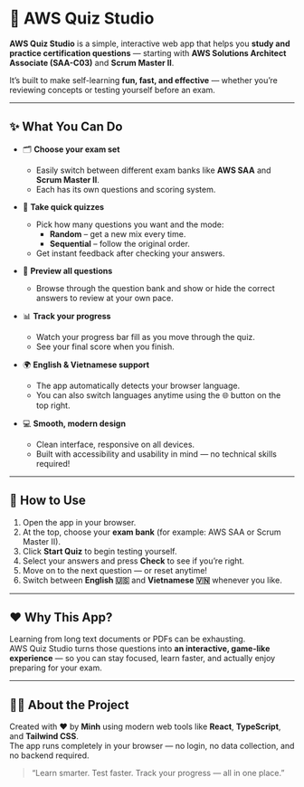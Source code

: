 # 🧠 AWS Quiz Studio

**AWS Quiz Studio** is a simple, interactive web app that helps you **study and practice certification questions** — starting with **AWS Solutions Architect Associate (SAA-C03)** and **Scrum Master II**.

It’s built to make self-learning **fun, fast, and effective** — whether you’re reviewing concepts or testing yourself before an exam.

---

## ✨ What You Can Do

- 🗂️ **Choose your exam set**
  - Easily switch between different exam banks like **AWS SAA** and **Scrum Master II**.  
  - Each has its own questions and scoring system.

- 🎯 **Take quick quizzes**
  - Pick how many questions you want and the mode:
    - **Random** – get a new mix every time.  
    - **Sequential** – follow the original order.  
  - Get instant feedback after checking your answers.

- 📖 **Preview all questions**
  - Browse through the question bank and show or hide the correct answers to review at your own pace.

- 📊 **Track your progress**
  - Watch your progress bar fill as you move through the quiz.  
  - See your final score when you finish.

- 🌍 **English & Vietnamese support**
  - The app automatically detects your browser language.  
  - You can also switch languages anytime using the 🌐 button on the top right.

- 💻 **Smooth, modern design**
  - Clean interface, responsive on all devices.  
  - Built with accessibility and usability in mind — no technical skills required!

---

## 🚀 How to Use

1. Open the app in your browser.  
2. At the top, choose your **exam bank** (for example: AWS SAA or Scrum Master II).  
3. Click **Start Quiz** to begin testing yourself.  
4. Select your answers and press **Check** to see if you’re right.  
5. Move on to the next question — or reset anytime!  
6. Switch between **English 🇺🇸** and **Vietnamese 🇻🇳** whenever you like.

---

## ❤️ Why This App?

Learning from long text documents or PDFs can be exhausting.  
AWS Quiz Studio turns those questions into **an interactive, game-like experience** — so you can stay focused, learn faster, and actually enjoy preparing for your exam.

---

## 👨‍💻 About the Project

Created with ❤️ by **Minh** using modern web tools like **React**, **TypeScript**, and **Tailwind CSS**.  
The app runs completely in your browser — no login, no data collection, and no backend required.

> “Learn smarter. Test faster. Track your progress — all in one place.”
